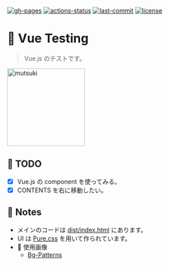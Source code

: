 [![gh-pages](https://img.shields.io/static/v1?label=GitHub+Pages&message=+&color=brightgreen&logo=github)](https://moyomogi.github.io/vue-testing/)
[![actions-status](https://github.com/moyomogi/vue-testing/actions/workflows/cd.yml/badge.svg)](https://github.com/moyomogi/vue-testing/actions/workflows/cd.yml)
[![last-commit](https://img.shields.io/github/last-commit/moyomogi/vue-testing)](https://github.com/moyomogi/vue-testing/commits/master)
[![license](https://img.shields.io/badge/license-CC0-blue)](https://creativecommons.org/publicdomain/zero/1.0/deed.ja)

# :christmas_tree: Vue Testing
> Vue.js のテストです。  

<img src="https://i.imgur.com/Be1TYrP.png" title="midori" alt="mutsuki" width="180">  

## :memo: TODO
- [x] Vue.js の component を使ってみる。  
- [x] CONTENTS を右に移動したい。  

## :thought_balloon: Notes
- メインのコードは [dist/index.html](https://github.com/moyomogi/vue-testing/blob/master/dist/index.html) にあります。  
- UI は [Pure.css](https://purecss.io) を用いて作られています。  
- :art: 使用画像
  * [Bg-Patterns](http://bg-patterns.com/?p=1975)  
